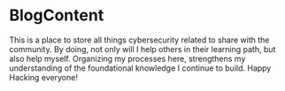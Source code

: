 # BlogContent

This is a place to store all things cybersecurity related to share with the community.
By doing, not only will I help others in their learning path, but also help myself. Organizing my processes here,
strengthens my understanding of the foundational knowledge I continue to build. Happy Hacking everyone!
